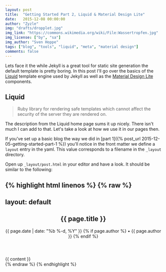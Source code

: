 ```yaml
---
layout: post
title:  "Getting Started Part 2, Liquid & Material Design Lite"
date:   2015-12-08 00:00:00
author: "Zyzle"
img: "drafts/dropplet.jpg"
img_link: "https://commons.wikimedia.org/wiki/File:Wassertropfen.jpg"
img_license: ["by", "sa"]
img_author: "Sven Hoppe"
tags: ["blog", "tools", "liquid", "meta", "material design"]
comments: false
---
```


Lets face it the while Jekyll is a great tool for static site generation the default template is pretty boring. In this post I'll go over the basics of the [Liquid](http://liquidmarkup.org/) template engine used by Jekyll as well as the [Material Design Lite](http://www.getmdl.io/) components.

## Liquid

> Ruby library for rendering safe templates which cannot affect the security of the server they are rendered on.

The description from the Liquid home page sums it up nicely. There isn't much I can add to that. Let's take a look at how we use it in our pages then.

If you've set up a basic blog the way we did in [part 1]({% post_url 2015-12-05-getting-started-part-1 %}) you'll notice in the front matter we define a `layout` entry in the yaml. This value corresponds to a filename in the `_layout` directory.

Open up `_layout/post.html` in your editor and have a look. It should be similar to the following:

{% highlight html linenos %}
{% raw %}
---
layout: default
---
<article class="post" itemscope itemtype="http://schema.org/BlogPosting">

  <header class="post-header">
    <h1 class="post-title" itemprop="name headline">{{ page.title }}</h1>
    <p class="post-meta">
      <time datetime="{{ page.date | date_to_xmlschema }}" itemprop="datePublished">
        {{ page.date | date: "%b %-d, %Y" }}
      </time>
      {% if page.author %}
        • <span itemprop="author" itemscope itemtype="http://schema.org/Person">
          <span itemprop="name">{{ page.author }}</span>
        </span>
      {% endif %}
    </p>
  </header>

  <div class="post-content" itemprop="articleBody">
    {{ content }}
  </div>

</article>
{% endraw %}
{% endhighlight %}
